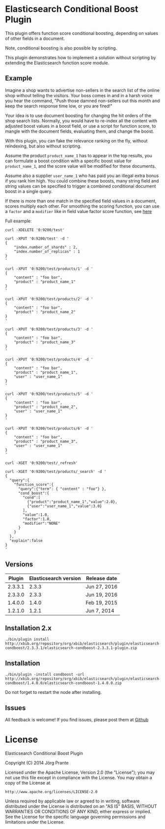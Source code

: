 
# Elasticsearch Conditional Boost Plugin

This plugin offers function score conditional boosting, depending on values of other fields in a document.

Note, conditional boosting is also possible by scripting. 

This plugin demonstrates how to implement a solution without scripting by extending the 
Elasticsearch function score module.

## Example

Imagine a shop wants to advertise non-sellers in the search list of the online shop without telling the 
visitors. Your boss comes in and in a harsh voice you hear the command, "Push those damned non-sellers 
out this month and keep the search response time low, or you are fired!"

Your idea is to use document boosting for changing the hit orders of the shop search lists. 
Normally, you would have to re-index all the content with adjusted boost values 
in a boost field, or use a script for function score, to mangle with the document fields, 
evaluating them, and change the boost.

With this plugin, you can fake the relevance ranking on the fly, without reindexing, but also without scripting.
 
Assume the product `product_name_1` has to appear in the top results, you can formulate
a boost condition with a specific boost value for `product_name_1`, and the score value will be modified 
for these documents.

Assume also a supplier `user_name_1` who has paid you an illegal extra bonus if you rank him
high. You could combine these boosts, many string field and string values can be specified 
to trigger a combined conditional document boost in a single query. 

If there is more than one match in the specified field values in a document, scores multiply each other. 
For smoothing the scoring function, you can use a `factor` and a `modifier` like
in field value factor score function, see [here](http://www.elasticsearch.org/guide/en/elasticsearch/reference/current/query-dsl-function-score-query.html#_field_value_factor)

Full example:

    curl -XDELETE '0:9200/test'
    
    curl -XPUT '0:9200/test' -d '
    {
        "index.number_of_shards" : 2,
        "index.number_of_replicas" : 1
    }
    '
    
    curl -XPUT '0:9200/test/products/1' -d '
    {
        "content" : "foo bar",
        "product" : "product_name_1"
    }
    '
    
    curl -XPUT '0:9200/test/products/2' -d '
    {
        "content" : "foo bar",
        "product" : "product_name_2"
    }
    '
    
    curl -XPUT '0:9200/test/products/3' -d '
    {
        "content" : "foo bar",
        "product" : "product_name_3"
    }
    '
    
    curl -XPUT '0:9200/test/products/4' -d '
    {
        "content" : "foo bar",
        "product" : "product_name_1",
        "user" : "user_name_1"
    }
    '
    
    curl -XPUT '0:9200/test/products/5' -d '
    {
        "content" : "foo bar",
        "product" : "product_name_2",
        "user" : "user_name_1"
    }
    '
    
    curl -XPUT '0:9200/test/products/6' -d '
    {
        "content" : "foo bar",
        "product" : "product_name_3",
        "user" : "user_name_1"
    }
    '
    
    curl -XGET '0:9200/test/_refresh'
    
    curl -XGET '0:9200/test/products/_search' -d '
    {
      "query":{
        "function_score":{
          "query":{"term": { "content" : "foo"} },
          "cond_boost":{
            "cond":[
              {"product":"product_name_1","value":2.0},
              {"user":"user_name_1","value":3.0}
            ],
            "value":1.0,
            "factor":1.0,
            "modifier":"NONE"
          } 
        }
      },
      "explain":false
    }
    '

## Versions

| Plugin      | Elasticsearch version  | Release date |
| ----------- | ---------------------- | -------------|
| 2.3.3.1     | 2.3.3                  | Jun 27, 2016 |
| 2.3.3.0     | 2.3.3                  | Jun 19, 2016 |
| 1.4.0.0     | 1.4.0                  | Feb 19, 2015 |
| 1.2.1.0     | 1.2.1                  | Jun  7, 2014 |


## Installation 2.x

    ./bin/plugin install http://xbib.org/repository/org/xbib/elasticsearch/plugin/elasticsearch-condboost/2.3.3.1/elasticsearch-condboost-2.3.3.1-plugin.zip


## Installation

    ./bin/plugin -install condboost -url http://xbib.org/repository/org/xbib/elasticsearch/plugin/elasticsearch-condboost/1.4.0.0/elasticsearch-condboost-1.4.0.0.zip

Do not forget to restart the node after installing.

## Issues

All feedback is welcome! If you find issues, please post them at [Github](https://github.com/jprante/elasticsearch-condboost/issues)

# License

Elasticsearch Conditional Boost Plugin

Copyright (C) 2014 Jörg Prante

Licensed under the Apache License, Version 2.0 (the "License");
you may not use this file except in compliance with the License.
You may obtain a copy of the License at

    http://www.apache.org/licenses/LICENSE-2.0

Unless required by applicable law or agreed to in writing, software
distributed under the License is distributed on an "AS IS" BASIS,
WITHOUT WARRANTIES OR CONDITIONS OF ANY KIND, either express or implied.
See the License for the specific language governing permissions and
limitations under the License.